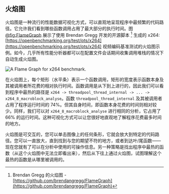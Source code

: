 ## 火焰图

火焰图是一种流行的性能数据可视化方式，可以直观地呈现程序中最频繁的代码路径。它允许我们看到哪些函数调用占用了最大部分的执行时间。图 [@fig:FlameGraph](#FlameGraph) 展示了使用 Brendan Gregg 开发的开源脚本 [^1] 生成的 x264: [https://openbenchmarking.org/test/pts/x264](https://openbenchmarking.org/test/pts/x264) 视频编码基准测试的火焰图示例。如今，几乎所有性能分析器都可以在配置文件会话期间收集调用堆栈的情况下自动生成火焰图。

![A Flame Graph for [x264](https://openbenchmarking.org/test/pts/x264) benchmark.](https://raw.githubusercontent.com/dendibakh/perf-book/main/img/perf-tools/Flamegraph.jpg)<div id="FlameGraph"></div>

在火焰图上，每个矩形（水平条）表示一个函数调用，矩形的宽度表示函数本身及其被调用者所花费的相对执行时间。函数调用是从下到上进行的，因此我们可以看到程序中最热的路径是 `x264 -> threadpool_thread_internal -> ... -> x264_8_macroblock_analyse`。函数 `threadpool_thread_internal` 及其被调用者占用了程序运行时间的 74%。但其自身时间，即函数本身花费的时间则相对较少。同样，我们可以对 `x264_8_macroblock_analyse` 进行相同的分析，它占用了 66% 的运行时间。这种可视化方式可以让您很好地直观地了解程序花费最多时间的地方。

火焰图是可交互的，您可以单击图像上的任何条形，它就会放大到特定的代码路径。您可以一直放大，直到找到与您的期望不符的地方，或者到达叶/尾函数——现在您就有了可以在分析中使用的可操作信息。另一种策略是找出程序中最热的函数（从这个火焰图中无法立即看出来），然后从下往上通过火焰图，试图理解这个最热的函数是从哪里被调用的。

[^1]: Brendan Gregg 的火焰图 - [https://github.com/brendangregg/FlameGraph](https://github.com/brendangregg/FlameGraph)

